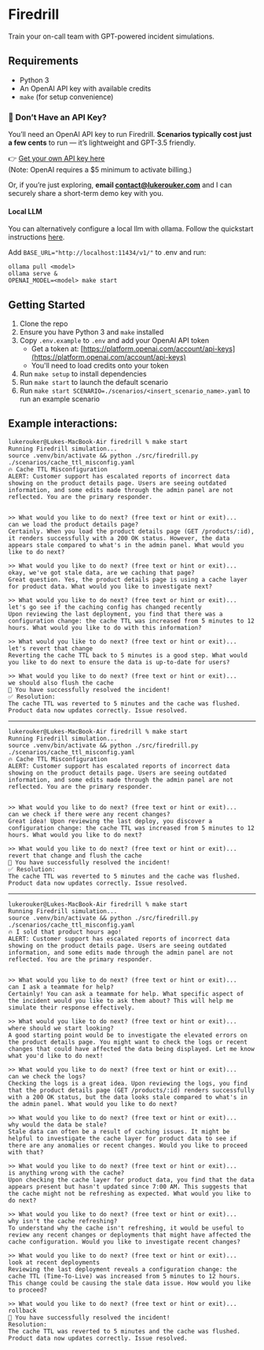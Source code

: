# Firedrill

Train your on-call team with GPT-powered incident simulations.

## Requirements

- Python 3  
- An OpenAI API key with available credits  
- `make` (for setup convenience)

### 🔑 Don’t Have an API Key?

You’ll need an OpenAI API key to run Firedrill. **Scenarios typically cost just a few cents** to run — it’s lightweight and GPT-3.5 friendly.

👉 [Get your own API key here](https://platform.openai.com/account/api-keys)  
(Note: OpenAI requires a $5 minimum to activate billing.)

Or, if you’re just exploring, **email [contact@lukerouker.com](mailto:contact@lukerouker.com)** and I can securely share a short-term demo key with you.

#### Local LLM

You can alternatively configure a local llm with ollama. Follow the quickstart instructions [here](https://github.com/ollama/ollama/blob/main/README.md#quickstart).

Add `BASE_URL="http://localhost:11434/v1/"` to .env and run:

```
ollama pull <model>
ollama serve &
OPENAI_MODEL=<model> make start
```

## Getting Started

1. Clone the repo  
2. Ensure you have Python 3 and `make` installed  
3. Copy `.env.example` to `.env` and add your OpenAI API token  
   - Get a token at: [https://platform.openai.com/account/api-keys](https://platform.openai.com/account/api-keys) 
   - You'll need to load credits onto your token
4. Run `make setup` to install dependencies  
5. Run `make start` to launch the default scenario
6. Run `make start SCENARIO=./scenarios/<insert_scenario_name>.yaml` to run an example scenario


## Example interactions:

```console
lukerouker@Lukes-MacBook-Air firedrill % make start
Running Firedrill simulation...
source .venv/bin/activate && python ./src/firedrill.py ./scenarios/cache_ttl_misconfig.yaml
🔥 Cache TTL Misconfiguration
ALERT: Customer support has escalated reports of incorrect data showing on the product details page. Users are seeing outdated information, and some edits made through the admin panel are not reflected. You are the primary responder.


>> What would you like to do next? (free text or hint or exit)...
can we load the product details page?
Certainly. When you load the product details page (GET /products/:id), it renders successfully with a 200 OK status. However, the data appears stale compared to what's in the admin panel. What would you like to do next?

>> What would you like to do next? (free text or hint or exit)...
okay, we've got stale data, are we caching that page?
Great question. Yes, the product details page is using a cache layer for product data. What would you like to investigate next?

>> What would you like to do next? (free text or hint or exit)...
let's go see if the caching config has changed recently
Upon reviewing the last deployment, you find that there was a configuration change: the cache TTL was increased from 5 minutes to 12 hours. What would you like to do with this information?

>> What would you like to do next? (free text or hint or exit)...
let's revert that change
Reverting the cache TTL back to 5 minutes is a good step. What would you like to do next to ensure the data is up-to-date for users?

>> What would you like to do next? (free text or hint or exit)...
we should also flush the cache 
🎉 You have successfully resolved the incident!
✅ Resolution:
The cache TTL was reverted to 5 minutes and the cache was flushed. Product data now updates correctly. Issue resolved.
```

---

```console
lukerouker@Lukes-MacBook-Air firedrill % make start
Running Firedrill simulation...
source .venv/bin/activate && python ./src/firedrill.py ./scenarios/cache_ttl_misconfig.yaml
🔥 Cache TTL Misconfiguration
ALERT: Customer support has escalated reports of incorrect data showing on the product details page. Users are seeing outdated information, and some edits made through the admin panel are not reflected. You are the primary responder.


>> What would you like to do next? (free text or hint or exit)...
can we check if there were any recent changes?
Great idea! Upon reviewing the last deploy, you discover a configuration change: the cache TTL was increased from 5 minutes to 12 hours. What would you like to do next?

>> What would you like to do next? (free text or hint or exit)...
revert that change and flush the cache 
🎉 You have successfully resolved the incident!
✅ Resolution:
The cache TTL was reverted to 5 minutes and the cache was flushed. Product data now updates correctly. Issue resolved.
```

--- 

```console
lukerouker@Lukes-MacBook-Air firedrill % make start
Running Firedrill simulation...
source .venv/bin/activate && python ./src/firedrill.py ./scenarios/cache_ttl_misconfig.yaml
🔥 I sold that product hours ago!
ALERT: Customer support has escalated reports of incorrect data showing on the product details page. Users are seeing outdated information, and some edits made through the admin panel are not reflected. You are the primary responder.


>> What would you like to do next? (free text or hint or exit)...
can I ask a teammate for help?
Certainly! You can ask a teammate for help. What specific aspect of the incident would you like to ask them about? This will help me simulate their response effectively.

>> What would you like to do next? (free text or hint or exit)...
where should we start looking?
A good starting point would be to investigate the elevated errors on the product details page. You might want to check the logs or recent changes that could have affected the data being displayed. Let me know what you'd like to do next!

>> What would you like to do next? (free text or hint or exit)...
can we check the logs?
Checking the logs is a great idea. Upon reviewing the logs, you find that the product details page (GET /products/:id) renders successfully with a 200 OK status, but the data looks stale compared to what's in the admin panel. What would you like to do next?

>> What would you like to do next? (free text or hint or exit)...
why would the data be stale?
Stale data can often be a result of caching issues. It might be helpful to investigate the cache layer for product data to see if there are any anomalies or recent changes. Would you like to proceed with that?

>> What would you like to do next? (free text or hint or exit)...
is anything wrong with the cache?
Upon checking the cache layer for product data, you find that the data appears present but hasn't updated since 7:00 AM. This suggests that the cache might not be refreshing as expected. What would you like to do next?

>> What would you like to do next? (free text or hint or exit)...
why isn't the cache refreshing?
To understand why the cache isn't refreshing, it would be useful to review any recent changes or deployments that might have affected the cache configuration. Would you like to investigate recent changes?

>> What would you like to do next? (free text or hint or exit)...
look at recent deployments
Reviewing the last deployment reveals a configuration change: the cache TTL (Time-To-Live) was increased from 5 minutes to 12 hours. This change could be causing the stale data issue. How would you like to proceed?

>> What would you like to do next? (free text or hint or exit)...
rollback
🎉 You have successfully resolved the incident!
Resolution:
The cache TTL was reverted to 5 minutes and the cache was flushed. Product data now updates correctly. Issue resolved.
```
